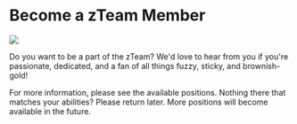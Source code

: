 # Become a zTeam Member

![](../../.gitbook/images/become-a-zteam-member-header.png)

Do you want to be a part of the zTeam? We'd love to hear from you if you're passionate, dedicated, and a fan of all things fuzzy, sticky, and brownish-gold!

For more information, please see the available positions. Nothing there that matches your abilities? Please return later. More positions will become available in the future.
